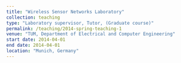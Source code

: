 ```yaml
---
title: "Wireless Sensor Networks Laboratory"
collection: teaching
type: "Laboratory supervisor, Tutor, (Graduate course)"
permalink: /teaching/2014-spring-teaching-1
venue: "TUM, Department of Electrical and Computer Engineering"
start date: 2014-04-01
end date: 2014-04-01
location: "Munich, Germany"
---
```

